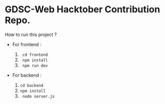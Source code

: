 
# GDSC-Web Hacktober Contribution Repo.

How to run this project ?

- For frontend :
    1. ``` cd frontend```
    2. ``` npm install```
    3. ``` npm run dev```

- For backend : 
    1. ``` cd backend ```
    2. ``` npm install ```
    3. ``` node server.js``` 


